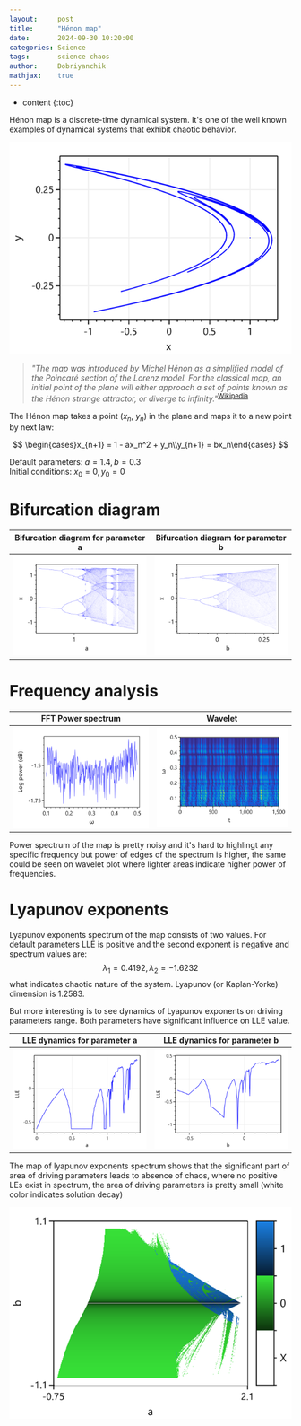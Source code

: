 ```yaml
---
layout:     post
title:      "Hénon map"
date:       2024-09-30 10:20:00
categories: Science
tags:       science chaos
author:     Dobriyanchik
mathjax:    true
---
```


* content
{:toc}

Hénon map is a discrete-time dynamical system. It's one of the well known examples of dynamical systems that exhibit chaotic behavior.

![Henon attractor](/assets/sci-data/henon_attractor.png)





 > _"The map was introduced by Michel Hénon as a simplified model of the Poincaré section of the Lorenz model. For the classical map, an initial point of the plane will either approach a set of points known as the Hénon strange attractor, or diverge to infinity."_<sup>[Wikipedia](https://en.wikipedia.org/wiki/Hénon_map)</sup>

The Hénon map takes a point ($x_n$, $y_n$) in the plane and maps it to a new point by next law:

$$
\begin{cases}x_{n+1} = 1 - ax_n^2 + y_n\\y_{n+1} = bx_n\end{cases}
$$

Default parameters: $a=1.4, b=0.3$  
Initial conditions: $x_0=0, y_0=0$


# Bifurcation diagram

| Bifurcation diagram for parameter a | Bifurcation diagram for parameter b |
|-------------------------------------|-------------------------------------|
|![](/assets/sci-data/henon_bifur_a.png)|![](/assets/sci-data/henon_bifur_b.png)|

# Frequency analysis

| FFT Power spectrum | Wavelet |
|--------------------|---------|
|![](/assets/sci-data/henon_fft.png)|![](/assets/sci-data/henon_wavelet.png)|

Power spectrum of the map is pretty noisy and it's hard to highlingt any specific frequency but power of edges of the spectrum is higher, the same could be seen on wavelet plot where lighter areas indicate higher power of frequencies.
 
# Lyapunov exponents
Lyapunov exponents spectrum of the map consists of two values. For default parameters LLE is positive and the second exponent is negative and spectrum values are: 
$$λ_1 = 0.4192, λ_2 = −1.6232$$ 
what indicates chaotic nature of the system. Lyapunov (or Kaplan-Yorke) dimension is $1.2583$.

But more interesting is to see dynamics of Lyapunov exponents on driving parameters range. Both parameters have significant influence on LLE value.

| LLE dynamics for parameter a | LLE dynamics for parameter b |
|------------------------------|------------------------------|
|![](/assets/sci-data/henon_lle_a.png)|![](/assets/sci-data/henon_lle_b.png)|

The map of lyapunov exponents spectrum shows that the significant part of area of driving parameters leads to absence of chaos, where no positive LEs exist in spectrum, the area of driving parameters is pretty small (white color indicates solution decay)

![Henon attractor](/assets/sci-data/henon_lyapunov_map_a_b.png)